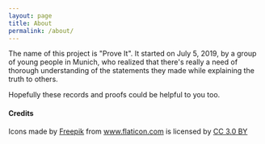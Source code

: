 ```yaml
---
layout: page
title: About
permalink: /about/
---
```


The name of this project is "Prove It".
It started on July 5, 2019, by a group of young people in Munich,
who realized that there's really a need of thorough understanding of the statements they made while explaining the truth to others.

Hopefully these records and proofs could be helpful to you too.

#### Credits

<div>
    Icons made by <a href="https://www.freepik.com/" title="Freepik">Freepik</a> from <a href="https://www.flaticon.com/" title="Flaticon">www.flaticon.com</a> is licensed by <a href="http://creativecommons.org/licenses/by/3.0/" title="Creative Commons BY 3.0" target="_blank">CC 3.0 BY</a>
</div>
